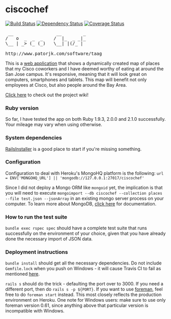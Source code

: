 ciscochef
=========

[![Build Status](https://travis-ci.org/huangsam/ciscochef.png?branch=master)](https://travis-ci.org/huangsam/ciscochef) [![Dependency Status](https://gemnasium.com/huangsam/ciscochef.png)](https://gemnasium.com/huangsam/ciscochef) [![Coverage Status](https://coveralls.io/repos/huangsam/ciscochef/badge.png?branch=master)](https://coveralls.io/r/huangsam/ciscochef?branch=master)

<pre>
 __                __        _
/   o  _  _  _    /  |_  _ _|_
\__ | _> (_ (_)   \__| |(/_ | 

http://www.patorjk.com/software/taag
</pre>

This is a [web application](http://ciscochef.herokuapp.com/) that
shows a dynamically created map of places that my Cisco coworkers
and I have deemed worthy of eating at around the San Jose campus.
It's responsive, meaning that it will look great on computers,
smartphones and tablets. This map will benefit not only employees
at Cisco, but also people around the Bay Area.

[Click here](https://github.com/huangsam/ciscochef/wiki) to check out the project wiki!

### Ruby version

So far, I have tested the app on both Ruby 1.9.3, 2.0.0 and 2.1.0
successfully. Your mileage may vary when using otherwise.

### System dependencies

[RailsInstaller](http://railsinstaller.com/) is a good place to start
if you're missing something.

### Configuration

Configuration to deal with Heroku's MongoHQ platform is the following:
`url = ENV['MONGOHQ_URL'] || 'mongodb://127.0.0.1:27017/ciscochef'`

Since I did not deploy a Mongo ORM like `mongoid` yet, the implication
is that you will need to execute
`mongoimport --db ciscochef --collection places --file test.json --jsonArray`
in an existing mongo server process on your computer. To
learn more about MongoDB, [click here](http://docs.mongodb.org/manual/) for
documentation.

### How to run the test suite

`bundle exec rspec spec` should have a complete test suite that runs successfully
on the environment of your choice, given that you have already done the necessary
import of JSON data.

### Deployment instructions

`bundle install` should get all the necessary dependencies. Do not
include `Gemfile.lock` when you push on Windows - it will cause Travis CI
to fail as mentioned
[here](http://stackoverflow.com/questions/3642085/make-bundler-use-different-gems-for-different-platforms).

`rails s` should do the trick - defaulting the port over to 3000. If you
need a different port, then do `rails s -p ${PORT}`. If you want to use
[foreman](https://github.com/ddollar/foreman), feel free to do
`foreman start` instead. This most closely reflects the production
environment on Heroku. One note for Windows users: make sure to use only
foreman version 0.61, since anything above that particular version
is incompatible with Windows.
